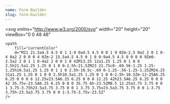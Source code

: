 ```yaml
---
name: Form Builder
slug: form-builder
---
```


<svg
    xmlns="http://www.w3.org/2000/svg"
    width="20"
    height="20"
    viewBox="0 0 48 48"
>
    <path
        fill="currentColor"
        d="M21 21.5a4.5 4.5 0 1 1-9 0a4.5 4.5 0 0 1 9 0Zm-2.5 0a2 2 0 1 0-4 0a2 2 0 0 0 4 0Zm-2 15.5a4.5 4.5 0 1 0 0-9a4.5 4.5 0 0 0 0 9Zm0-2.5a2 2 0 1 1 0-4a2 2 0 0 1 0 4ZM13.25 12a1.25 1.25 0 1 0 0 2.5h21.5a1.25 1.25 0 1 0 0-2.5h-21.5ZM23 21.75c0-.69.56-1.25 1.25-1.25h10.5a1.25 1.25 0 1 1 0 2.5h-10.5c-.69 0-1.25-.56-1.25-1.25ZM24.25 31a1.25 1.25 0 1 0 0 2.5h10.5a1.25 1.25 0 1 0 0-2.5h-10.5Zm-12-25A6.25 6.25 0 0 0 6 12.25v23.5A6.25 6.25 0 0 0 12.25 42h23.5A6.25 6.25 0 0 0 42 35.75v-23.5A6.25 6.25 0 0 0 35.75 6h-23.5ZM8.5 12.25a3.75 3.75 0 0 1 3.75-3.75h23.5a3.75 3.75 0 0 1 3.75 3.75v23.5a3.75 3.75 0 0 1-3.75 3.75h-23.5a3.75 3.75 0 0 1-3.75-3.75v-23.5Z"
    />
</svg>
